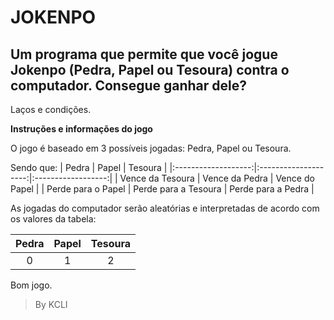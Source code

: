 # JOKENPO 
Um programa que permite que você jogue Jokenpo (Pedra, Papel ou Tesoura) contra o computador. Consegue ganhar dele?
----------------- 
Laços e condições. 

**Instruções e informações do jogo**

O jogo é baseado em 3 possíveis jogadas: Pedra, Papel ou Tesoura. 

Sendo que: 
|        Pedra        |         Papel        |       Tesoura      |
|:-------------------:|:--------------------:|:------------------:|
|   Vence da Tesoura  |    Vence da Pedra    |   Vence do Papel   |
| Perde para o Papel  | Perde para a Tesoura | Perde para a Pedra |

As jogadas do computador serão aleatórias e interpretadas de acordo com os valores da tabela: 
      
| Pedra | Papel | Tesoura |
|:-----:|:-----:|:-------:|
|   0   |   1   |    2    |

Bom jogo.
> By KCLI
